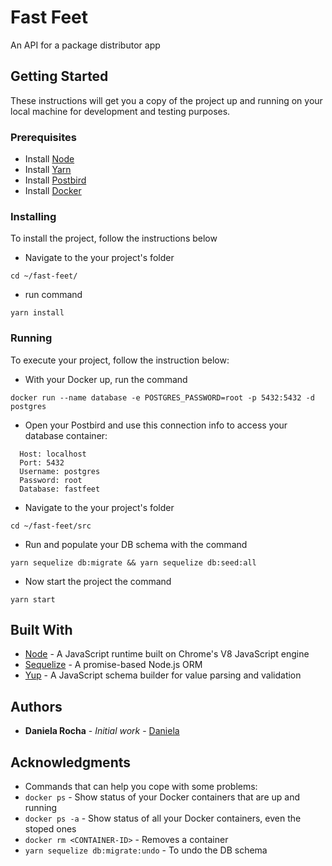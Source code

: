 # Fast Feet

An API for a package distributor app

## Getting Started

These instructions will get you a copy of the project up and running on your local machine for development and testing purposes.

### Prerequisites

- Install [Node](https://nodejs.org/en/)
- Install [Yarn](https://yarnpkg.com/)
- Install [Postbird](https://www.electronjs.org/apps/postbird)
- Install [Docker](https://www.docker.com/products/docker-desktop)

### Installing

To install the project, follow the instructions below

- Navigate to the your project's folder

```cd ~/fast-feet/```

- run command

```yarn install```

### Running

To execute your project, follow the instruction below:

- With your Docker up, run the command

```docker run --name database -e POSTGRES_PASSWORD=root -p 5432:5432 -d postgres```

- Open your Postbird and use this connection info to access your database container:

```
  Host: localhost
  Port: 5432
  Username: postgres
  Password: root
  Database: fastfeet
```

- Navigate to the your project's folder

```cd ~/fast-feet/src```

- Run and populate your DB schema with the command

```yarn sequelize db:migrate && yarn sequelize db:seed:all```

- Now start the project the command

```yarn start```

## Built With

- [Node](https://nodejs.org/en/) - A JavaScript runtime built on Chrome's V8 JavaScript engine
- [Sequelize](https://sequelize.org/) - A promise-based Node.js ORM
- [Yup](https://github.com/jquense/yup) - A JavaScript schema builder for value parsing and validation

## Authors

- **Daniela Rocha** - _Initial work_ - [Daniela](https://github.com/danirochae)

## Acknowledgments

- Commands that can help you cope with some problems:
- `docker ps` - Show status of your Docker containers that are up and running
- `docker ps -a` - Show status of all your Docker containers, even the stoped ones
- `docker rm <CONTAINER-ID>` - Removes a container
- `yarn sequelize db:migrate:undo` - To undo the DB schema
